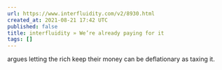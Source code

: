 ```yaml
---
url: https://www.interfluidity.com/v2/8930.html
created_at: 2021-08-21 17:42 UTC
published: false
title: interfluidity » We’re already paying for it
tags: []
---
```


argues letting the rich keep their money can be deflationary as taxing it.

